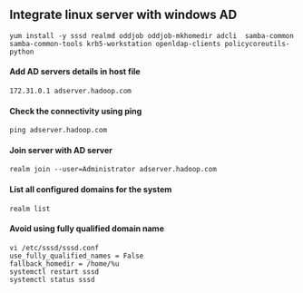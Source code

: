 ## Integrate linux server with windows AD
```
yum install -y sssd realmd oddjob oddjob-mkhomedir adcli  samba-common samba-common-tools krb5-workstation openldap-clients policycoreutils-python 
```

#### Add AD servers details in host file
```
172.31.0.1 adserver.hadoop.com
```

#### Check the connectivity using ping
```
ping adserver.hadoop.com
```

#### Join server with AD server
```
realm join --user=Administrator adserver.hadoop.com
```

#### List all configured domains for the system 
```
realm list
```

#### Avoid using fully qualified domain name
```
vi /etc/sssd/sssd.conf
use_fully_qualified_names = False
fallback_homedir = /home/%u
systemctl restart sssd
systemctl status sssd
```
